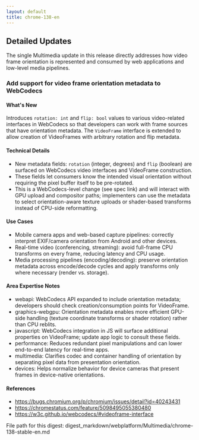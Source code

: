 ```yaml
---
layout: default
title: chrome-138-en
---
```


## Detailed Updates

The single Multimedia update in this release directly addresses how video frame orientation is represented and consumed by web applications and low-level media pipelines.

### Add support for video frame orientation metadata to WebCodecs

#### What's New
Introduces `rotation: int` and `flip: bool` values to various video-related interfaces in WebCodecs so that developers can work with frame sources that have orientation metadata. The `VideoFrame` interface is extended to allow creation of VideoFrames with arbitrary rotation and flip metadata.

#### Technical Details
- New metadata fields: `rotation` (integer, degrees) and `flip` (boolean) are surfaced on WebCodecs video interfaces and VideoFrame construction.
- These fields let consumers know the intended visual orientation without requiring the pixel buffer itself to be pre-rotated.
- This is a WebCodecs-level change (see spec link) and will interact with GPU upload and compositor paths; implementers can use the metadata to select orientation-aware texture uploads or shader-based transforms instead of CPU-side reformatting.

#### Use Cases
- Mobile camera apps and web-based capture pipelines: correctly interpret EXIF/camera orientation from Android and other devices.
- Real-time video (conferencing, streaming): avoid full-frame CPU transforms on every frame, reducing latency and CPU usage.
- Media processing pipelines (encoding/decoding): preserve orientation metadata across encode/decode cycles and apply transforms only where necessary (render vs. storage).

#### Area Expertise Notes
- webapi: WebCodecs API expanded to include orientation metadata; developers should check creation/consumption points for VideoFrame.
- graphics-webgpu: Orientation metadata enables more efficient GPU-side handling (texture coordinate transforms or shader rotation) rather than CPU reblits.
- javascript: WebCodecs integration in JS will surface additional properties on VideoFrame; update app logic to consult these fields.
- performance: Reduces redundant pixel manipulations and can lower end-to-end latency for real-time apps.
- multimedia: Clarifies codec and container handling of orientation by separating pixel data from presentation orientation.
- devices: Helps normalize behavior for device cameras that present frames in device-native orientations.

#### References
- https://bugs.chromium.org/p/chromium/issues/detail?id=40243431
- https://chromestatus.com/feature/5098495055380480
- https://w3c.github.io/webcodecs/#videoframe-interface

File path for this digest:
digest_markdown/webplatform/Multimedia/chrome-138-stable-en.md
